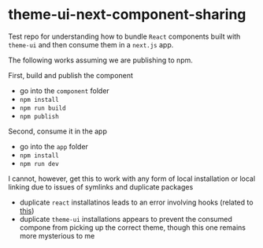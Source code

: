 # theme-ui-next-component-sharing

Test repo for understanding how to bundle `React` components built with `theme-ui` and then consume them in a `next.js` app.

The following works assuming we are publishing to npm.

First, build and publish the component
- go into the `component` folder
- `npm install`
- `npm run build`
- `npm publish`

Second, consume it in the app
- go into the `app` folder
- `npm install`
- `npm run dev`

I cannot, however, get this to work with any form of local installation or local linking due to issues of symlinks and duplicate packages
- duplicate `react` installatinos leads to an error involving hooks (related to [this](https://medium.com/@penx/managing-dependencies-in-a-node-package-so-that-they-are-compatible-with-npm-link-61befa5aaca7))
- duplicate `theme-ui` installations appears to prevent the consumed compone from picking up the correct theme, though this one remains more mysterious to me